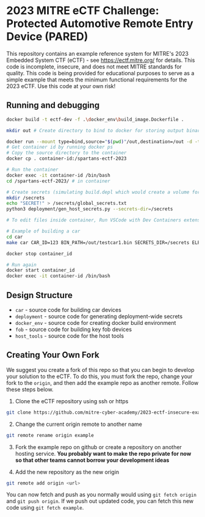 # 2023 MITRE eCTF Challenge: Protected Automotive Remote Entry Device (PARED)
This repository contains an example reference system for MITRE's 2023 Embedded System CTF
(eCTF) - see https://ectf.mitre.org/ for details. This code is incomplete, insecure, and 
does not meet MITRE standards for quality.  This code is being provided for educational 
purposes to serve as a simple example that meets the minimum functional requirements for 
the 2023 eCTF.  Use this code at your own risk!

## Running and debugging
```bash
docker build -t ectf-dev -f .\docker_env\build_image.Dockerfile . 

mkdir out # Create directory to bind to docker for storing output binaries

docker run --mount type=bind,source="$(pwd)"/out,destination=/out -d -t ectf-dev 
# Get container id by running docker ps
# Copy the source directory to the container
docker cp . container-id:/spartans-ectf-2023

# Run the container
docker exec -it container-id /bin/bash
cd /spartans-ectf-2023/ # in container

# Create secrets (simulating build.depl which would create a volume for this directory)
mkdir /secrets
echo "SECRET!" > /secrets/global_secrets.txt
python3 deployment/gen_host_secrets.py --secrets-dir=/secrets

# To edit files inside container, Run VSCode with Dev Containers extension and use "Attach to a running container"

# Example of building a car
cd car
make car CAR_ID=123 BIN_PATH=/out/testcar1.bin SECRETS_DIR=/secrets ELF_PATH=/out/testcar1.elf EEPROM_PATH=/out/testcar1.eeprom

docker stop container_id

# Run again
docker start container_id
docker exec -it container-id /bin/bash
```

## Design Structure
- `car` - source code for building car devices
- `deployment` - source code for generating deployment-wide secrets
- `docker_env` - source code for creating docker build environment
- `fob` - source code for building key fob devices
- `host_tools` - source code for the host tools

## Creating Your Own Fork
We suggest you create a fork of this repo so that you can begin to develop
your solution to the eCTF. To do this, you must fork the repo, change your
fork to the `origin`, and then add the example repo as another remote.
Follow these steps below.

1. Clone the eCTF repository using ssh or https 
```bash
git clone https://github.com/mitre-cyber-academy/2023-ectf-insecure-example --recurse-submodules
``` 

2. Change the current origin remote to another name
```bash
git remote rename origin example
```

3. Fork the example repo on github or create a repository on another hosting service.
   **You probably want to make the repo private for now so that other teams
   cannot borrow your development ideas** 

4. Add the new repository as the new origin
```bash
git remote add origin <url>
```

You can now fetch and push as you normally would using `git fetch origin` and
`git push origin`. If we push out updated code, you can fetch this new code
using `git fetch example`.
